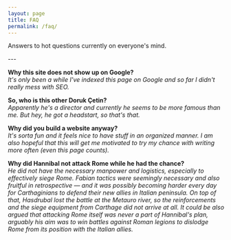```yaml
---
layout: page
title: FAQ
permalink: /faq/
---
```

Answers to hot questions currently on everyone's mind.

---&nbsp;


**Why this site does not show up on Google?**  
_It's only been a while I've indexed this page on Google and so far I didn't really mess with SEO._

**So, who is this other Doruk Çetin?**  
_Apparently he's a director and currently he seems to be more famous than me. But hey, he got a headstart, so that's that._

**Why did you build a website anyway?**  
_It's sorta fun and it feels nice to have stuff in an organized manner. I am also hopeful that this will get me motivated to try my chance with writing more often (even this page counts)._

**Why did Hannibal not attack Rome while he had the chance?**  
_He did not have the necessary manpower and logistics, especially to effectively siege Rome. Fabian tactics were seemingly necessary and also fruitful in retrospective &mdash; and it was possibly becoming harder every day for Carthaginians to defend their new allies in Italian peninsula. On top of that, Hasdrubal lost the battle at the Metauro river, so the reinforcements and the siege equipment from Carthage did not arrive at all. It could be also argued that attacking Rome itself was never a part of Hannibal's plan, arguably his aim was to win battles against Roman legions to dislodge Rome from its position with the Italian allies._